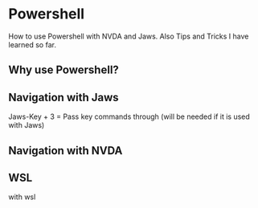 # Powershell

How to use Powershell with NVDA and Jaws. Also Tips and Tricks I have learned so far.
## Why use Powershell?

## Navigation with Jaws

Jaws-Key + 3 = Pass key commands through (will be needed if it is used with Jaws)

## Navigation with NVDA

## WSL 
with wsl 